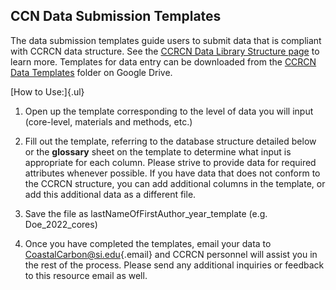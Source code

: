 ## CCN Data Submission Templates

The data submission templates guide users to submit data that is compliant with CCRCN data structure. See the [CCRCN Data Library Structure page](https://serc.si.edu/coastalcarbon/database-structure) to learn more. Templates for data entry can be downloaded from the [CCRCN Data Templates](https://drive.google.com/drive/folders/14N-7l1s151Qmp4AqQOWtIeMtc3efsYZT?usp=sharing) folder on Google Drive.

[How to Use:]{.ul}

1.  Open up the template corresponding to the level of data you will input (core-level, materials and methods, etc.)

2.  Fill out the template, referring to the database structure detailed below or the **glossary** sheet on the template to determine what input is appropriate for each column. Please strive to provide data for required attributes whenever possible. If you have data that does not conform to the CCRCN structure, you can add additional columns in the template, or add this additional data as a different file.

3.  Save the file as lastNameOfFirstAuthor_year_template (e.g. Doe_2022_cores)

4.  Once you have completed the templates, email your data to [CoastalCarbon\@si.edu](mailto:CoastalCarbon@si.edu){.email} and CCRCN personnel will assist you in the rest of the process. Please send any additional inquiries or feedback to this resource email as well.
